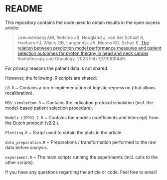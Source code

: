 # README

This repository contains the code used to obtain results in the open access article:

> Leeuwenberg AM, Reitsma JB, Hoogland J, van der Schaaf A, Hoebers FJ, Wijers OB, Langendijk JA, Moons KG, Schuit E. [The relation between prediction model performance measures and patient selection outcomes for proton therapy in head and neck cancer](https://doi.org/10.1016/j.radonc.2022.109449). Radiotherapy and Oncology. 2023 Feb 1;179:109449.

For privacy reasons the patient data is not shared.

However, the following .R scripts are shared:

  `LR.R` ~ Contains a torch implementation of logistic regression (that allows recalibration).

  `MBS simulation.R` ~ Contains the indication protocol simulation (incl. the model-based patient selection procedure).

  `Models LIPPV2_2.R` ~ Contains the models (coefficients and intercept) from the Dutch protocol (v2.2.).

  `Plotting.R` ~ Script used to obtain the plots in the article.

  `data_preparation.R` ~ Preparations / transformation performed to the raw data before analysis.

  `experiment.R` ~ The main scripts running the experiments (incl. calls to the other scripts).
  
If you have any questions regarding the article or code. Feel free to email!
